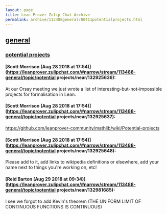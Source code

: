 ```yaml
---
layout: page
title: Lean Prover Zulip Chat Archive 
permalink: archive/113488general/80411potentialprojects.html
---
```


## [general](index.html)
### [potential projects](80411potentialprojects.html)

#### [Scott Morrison (Aug 28 2018 at 17:54)](https://leanprover.zulipchat.com/#narrow/stream/113488-general/topic/potential projects/near/132925636):
At our Orsay meeting we just wrote a list of interesting-but-not-impossible projects for formalisation in Lean.

#### [Scott Morrison (Aug 28 2018 at 17:54)](https://leanprover.zulipchat.com/#narrow/stream/113488-general/topic/potential projects/near/132925637):
https://github.com/leanprover-community/mathlib/wiki/Potential-projects

#### [Scott Morrison (Aug 28 2018 at 17:54)](https://leanprover.zulipchat.com/#narrow/stream/113488-general/topic/potential projects/near/132925648):
Please add to it, add links to wikipedia definitions or elsewhere, add your name next to things you're working on, etc!

#### [Reid Barton (Aug 29 2018 at 09:34)](https://leanprover.zulipchat.com/#narrow/stream/113488-general/topic/potential projects/near/132981685):
I see we forgot to add Kevin's theorem (THE UNIFORM LIMIT OF CONTINUOUS FUNCTIONS IS CONTINUOUS)

